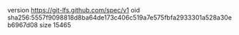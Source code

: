 version https://git-lfs.github.com/spec/v1
oid sha256:5557f9098818d8ba64de173c406c519a7e575fbfa2933301a528a30eb6967d08
size 15465
